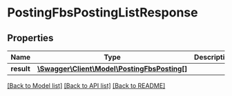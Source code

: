 # PostingFbsPostingListResponse

## Properties
Name | Type | Description | Notes
------------ | ------------- | ------------- | -------------
**result** | [**\Swagger\Client\Model\PostingFbsPosting[]**](PostingFbsPosting.md) |  | [optional] 

[[Back to Model list]](../README.md#documentation-for-models) [[Back to API list]](../README.md#documentation-for-api-endpoints) [[Back to README]](../README.md)



